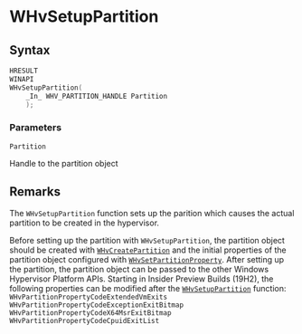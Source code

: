 # WHvSetupPartition

## Syntax

```C
HRESULT
WINAPI
WHvSetupPartition(
    _In_ WHV_PARTITION_HANDLE Partition
    );
```

### Parameters

`Partition`

Handle to the partition object
  

## Remarks

The `WHvSetupPartition` function sets up the parition which causes the actual partition to be created in the hypervisor.

Before setting up the partition with `WHvSetupPartition`, the partition object should be created with [`WHvCreatePartition`](WHvCreatePartition.md) and the initial properties of the partition object configured with [`WHvSetPartitionProperty`](WHvSetPartitionProperty.md). After setting up the partition, the partition object can be passed to the other Windows Hypervisor Platform APIs. Starting in Insider Preview Builds (19H2), the following properties can be modified after the [`WHvSetupPartition`](WhvSetupPartition.md) function:
`WHvPartitionPropertyCodeExtendedVmExits`
`WHvPartitionPropertyCodeExceptionExitBitmap`
`WHvPartitionPropertyCodeX64MsrExitBitmap`
`WHvPartitionPropertyCodeCpuidExitList`
